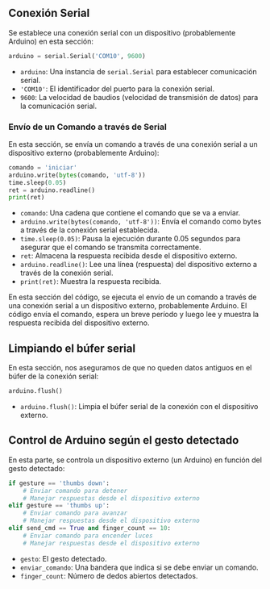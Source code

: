 ## Conexión Serial

Se establece una conexión serial con un dispositivo (probablemente Arduino) en esta sección:

```python
arduino = serial.Serial('COM10', 9600)
```

- `arduino`: Una instancia de `serial.Serial` para establecer comunicación serial.
- `'COM10'`: El identificador del puerto para la conexión serial.
- `9600`: La velocidad de baudios (velocidad de transmisión de datos) para la comunicación serial.

### Envío de un Comando a través de Serial

En esta sección, se envía un comando a través de una conexión serial a un dispositivo externo (probablemente Arduino):

```python
comando = 'iniciar'
arduino.write(bytes(comando, 'utf-8'))
time.sleep(0.05)
ret = arduino.readline()
print(ret)
```

- `comando`: Una cadena que contiene el comando que se va a enviar.
- `arduino.write(bytes(comando, 'utf-8'))`: Envía el comando como bytes a través de la conexión serial establecida.
- `time.sleep(0.05)`: Pausa la ejecución durante 0.05 segundos para asegurar que el comando se transmita correctamente.
- `ret`: Almacena la respuesta recibida desde el dispositivo externo.
- `arduino.readline()`: Lee una línea (respuesta) del dispositivo externo a través de la conexión serial.
- `print(ret)`: Muestra la respuesta recibida.

En esta sección del código, se ejecuta el envío de un comando a través de una conexión serial a un dispositivo externo, probablemente Arduino. El código envía el comando, espera un breve período y luego lee y muestra la respuesta recibida del dispositivo externo.

## Limpiando el búfer serial

En esta sección, nos aseguramos de que no queden datos antiguos en el búfer de la conexión serial:

```python
arduino.flush()
```

- `arduino.flush()`: Limpia el búfer serial de la conexión con el dispositivo externo.

## Control de Arduino según el gesto detectado

En esta parte, se controla un dispositivo externo (un Arduino) en función del gesto detectado:

```python
if gesture == 'thumbs down':
    # Enviar comando para detener
    # Manejar respuestas desde el dispositivo externo
elif gesture == 'thumbs up':
    # Enviar comando para avanzar
    # Manejar respuestas desde el dispositivo externo
elif send_cmd == True and finger_count == 10:
    # Enviar comando para encender luces
    # Manejar respuestas desde el dispositivo externo
```

- `gesto`: El gesto detectado.
- `enviar_comando`: Una bandera que indica si se debe enviar un comando.
- `finger_count`: Número de dedos abiertos detectados.

